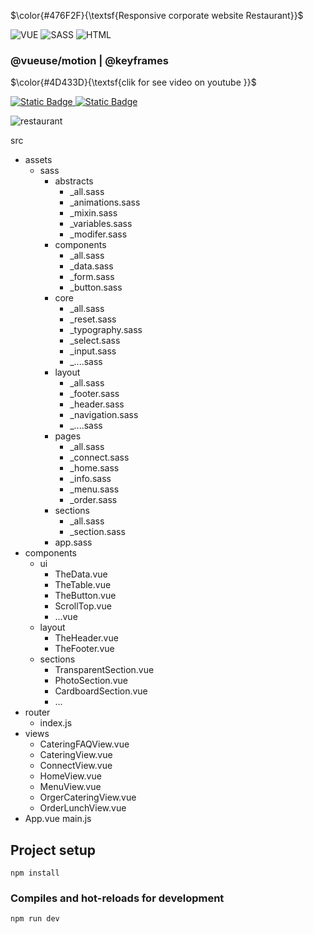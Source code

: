 $\color{#476F2F}{\textsf{Responsive corporate website Restaurant}}$

![VUE](https://img.shields.io/badge/Vue%20JS%203-476F2F?style=flat&logo=vuedotjs&logoColor=fff)
![SASS](https://img.shields.io/badge/SASS-476F2F?style=flat&logo=sass&logoColor=fff)
![HTML](https://img.shields.io/badge/HTML%205-476F2F?style=flat&logo=html5&logoColor=fff)

### @vueuse/motion | @keyframes 

$\color{#4D433D}{\textsf{clik for see video on youtube }}$

<a href="https://www.youtube.com/watch?v=lPvmx-jNw90">![Static Badge](https://img.shields.io/badge/VUE%20JS%20-4D433D?style=flat&logo=youtube&logoColor=fff)
 </a>
<a href="https://www.youtube.com/watch?v=kWNPwkxEhoo">![Static Badge](https://img.shields.io/badge/VUE%20JS%20-4D433D?style=flat&logo=youtube&logoColor=fff)
 </a>

 ![restaurant](https://github.com/user-attachments/assets/9e43bc59-2cb0-4ea3-bfc4-c5521c82447b)

src
   - assets
      - sass
         - abstracts
            - _all.sass
            - _animations.sass
            - _mixin.sass
            - _variables.sass
            - _modifer.sass
         - components
            - _all.sass
            - _data.sass
            - _form.sass
            - _button.sass
         - core
            - _all.sass
            - _reset.sass
            - _typography.sass
            - _select.sass
            - _input.sass
            - _....sass
         - layout
            - _all.sass
            - _footer.sass
            - _header.sass
            - _navigation.sass
            - _....sass
         - pages
            - _all.sass
            - _connect.sass
            - _home.sass
            - _info.sass
            - _menu.sass
            - _order.sass
         - sections
            - _all.sass
            - _section.sass
         - app.sass
   - components
      - ui
         - TheData.vue
         - TheTable.vue
         - TheButton.vue
         - ScrollTop.vue
         - ...vue
      - layout
         - TheHeader.vue
         - TheFooter.vue
      - sections
         - TransparentSection.vue
         - PhotoSection.vue
         - CardboardSection.vue
         - ...
   - router
      - index.js
   - views
      - CateringFAQView.vue
      - CateringView.vue
      - ConnectView.vue
      - HomeView.vue
      - MenuView.vue
      - OrgerCateringView.vue
      - OrderLunchView.vue
   - App.vue
   main.js



## Project setup
```
npm install
```

### Compiles and hot-reloads for development
```
npm run dev
```
